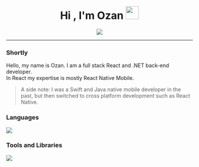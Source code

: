 <h1 align="center">Hi , I'm Ozan <img src="https://media.giphy.com/media/hvRJCLFzcasrR4ia7z/giphy.gif" width="35"></h1>
<p align="center">
  <img src="https://readme-typing-svg.herokuapp.com?color=%2336BCF7&size=28&center=true&width=500&lines=Full+Stack+Mobile+Developer;Js+%7C+Ts+%7C+C%23">
</p>

<hr/>

### Shortly
Hello, my name is Ozan. I am a full stack React and .NET back-end developer.  
In React my expertise is mostly React Native Mobile.  
> A side note: I was a Swift and Java native mobile developer in the past, but then switched to cross platform development such as React Native.

### Languages
<p>
  <a href="https://skillicons.dev">
    <img src="https://skillicons.dev/icons?i=c,cs,js,ts" />
  </a>
</p>

### Tools and Libraries
<p>
  <a href="https://skillicons.dev">
    <img src="https://skillicons.dev/icons?i=git,docker,postgres,mysql,mongodb,nextjs,redis,redux,react,raspberrypi,nginx,materialui,linux,jenkins,firebase,dotnet,bash,azure,aws" />
  </a>
</p>
